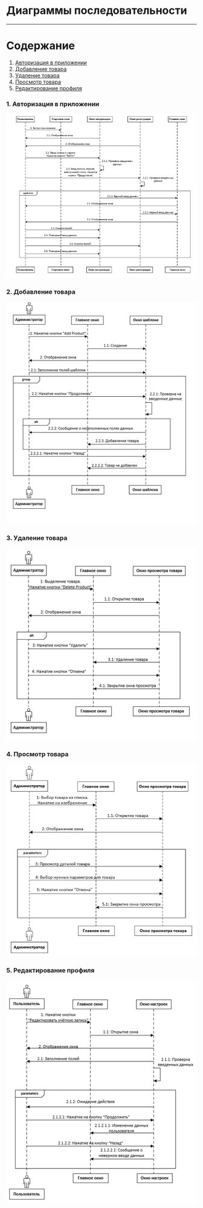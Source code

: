 # Диаграммы последовательности
---

# Содержание
1. [Авторизация в приложении](#1)
2. [Добавление товара](#2)
3. [Удаление товара](#3)
4. [Просмотр товара](#4)
5. [Редактирование профиля](#5)


### 1. Авторизация в приложении<a name="1"></a>

<img src="images/AuthorizationSequence.png" align="margin-left" alt="Авторизация">

### 2. Добавление товара<a name="2"></a>

<img src="images/AddProductSequence.png" align="margin-left" alt="Добавление">
  
### 3. Удаление товара<a name="3"></a>

<img src="images/DeleteProductSequence.png" align="margin-left" alt="Удаление">

### 4. Просмотр товара<a name="4"></a>

<img src="images/BrowsingProductSequence.png" align="margin-left" alt="Просмотр">

### 5. Редактирование профиля<a name="5"></a>

<img src="images/EditProfileSequence.png" align="margin-left" alt="Редактирование">
